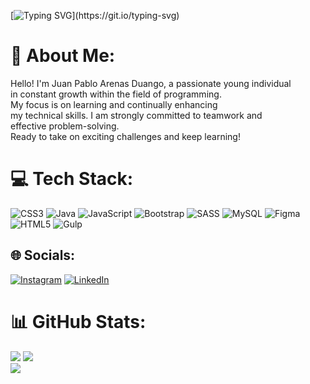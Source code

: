 [![Typing SVG](https://readme-typing-svg.herokuapp.com?font=Fira+Code&size=17&pause=1000&color=000000&vCenter=true&multiline=true&width=435&lines=Hello%2C+I'm+Juan+Pablo.+Welcome+to+my+GitHub.)](https://git.io/typing-svg)
# 💫 About Me:
Hello! I'm Juan Pablo Arenas Duango, a passionate young individual<br> in constant growth within the field of programming. <br>My focus is on learning and continually enhancing <br>my technical skills. I am strongly committed to teamwork and <br>effective problem-solving. <br>Ready to take on exciting challenges and keep learning!



# 💻 Tech Stack:
![CSS3](https://img.shields.io/badge/css3-%231572B6.svg?style=for-the-badge&logo=css3&logoColor=white) ![Java](https://img.shields.io/badge/java-%23ED8B00.svg?style=for-the-badge&logo=java&logoColor=white) ![JavaScript](https://img.shields.io/badge/javascript-%23323330.svg?style=for-the-badge&logo=javascript&logoColor=%23F7DF1E) ![Bootstrap](https://img.shields.io/badge/bootstrap-%23563D7C.svg?style=for-the-badge&logo=bootstrap&logoColor=white) ![SASS](https://img.shields.io/badge/SASS-hotpink.svg?style=for-the-badge&logo=SASS&logoColor=white) ![MySQL](https://img.shields.io/badge/mysql-%2300f.svg?style=for-the-badge&logo=mysql&logoColor=white) 	![Figma](https://img.shields.io/badge/figma-%23F24E1E.svg?style=for-the-badge&logo=figma&logoColor=white) ![HTML5](https://img.shields.io/badge/html5-%23E34F26.svg?style=for-the-badge&logo=html5&logoColor=white) ![Gulp](https://img.shields.io/badge/GULP-%23CF4647.svg?style=for-the-badge&logo=gulp&logoColor=white)

## 🌐 Socials:
[![Instagram](https://img.shields.io/badge/Instagram-%23E4405F.svg?logo=Instagram&logoColor=white)](https://instagram.com/juan.pablo_ad) [![LinkedIn](https://img.shields.io/badge/LinkedIn-%230077B5.svg?logo=linkedin&logoColor=white)](https://linkedin.com/in/juan-pablo-arenas-durango-924b79249/) 
# 📊 GitHub Stats:
![](https://github-readme-stats.vercel.app/api?username=juanP20&theme=vision-friendly-dark&hide_border=false&include_all_commits=true&count_private=true)
![](https://github-readme-streak-stats.herokuapp.com/?user=juanP20&theme=vision-friendly-dark&hide_border=false)<br/>
![](https://github-readme-stats.vercel.app/api/top-langs/?username=juanP20&theme=vision-friendly-dark&hide_border=false&include_all_commits=true&count_private=true&layout=compact)



<!-- Proudly created with GPRM ( https://gprm.itsvg.in ) -->
